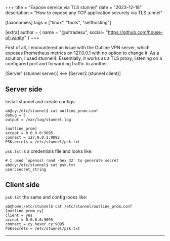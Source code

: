 +++
title = "Expose service via TLS stunnel"
date = "2023-12-18"
description = "How to expose any TCP application securely via TLS tunnel"

[taxonomies]
tags = ["linux", "tools", "selfhosting"]

[extra]
author = { name = "@ultradesu", social= "https://github.com/house-of-vanity" }
+++

First of all, I encountered an issue with the Outline VPN server, which exposes Prometheus metrics on 127.0.0.1 with no option to change it. As a solution, I used stunnel4. Essentially, it works as a TLS proxy, listening on a configured port and forwarding traffic to another.

[Server1 (stunnel server)] <==> [Server2 (stunnel client)]

## Server side
Install stunnel and create configs:
```shell
ab@cy:/etc/stunnel$ cat outline_prom.conf
debug = 5
output = /var/log/stunnel.log

[outline_prom]
accept = 0.0.0.0:9095
connect = 127.0.0.1:9092
PSKsecrets = /etc/stunnel/psk.txt
```

`psk.txt` is a credentials file and looks like:
```shell
# I used `openssl rand -hex 32` to generate secret
ab@cy:/etc/stunnel$ cat psk.txt
user:secret_string
```

## Client side
`psk.txt` the same and config looks like:
```shell
ab@home:/etc/stunnel$ cat /etc/stunnel/outline_prom.conf
[outline_prom_cy]
client = yes
accept = 0.0.0.0:9095
connect = cy.hexor.cy:9095
PSKsecrets = /etc/stunnel/psk.txt
```
---
